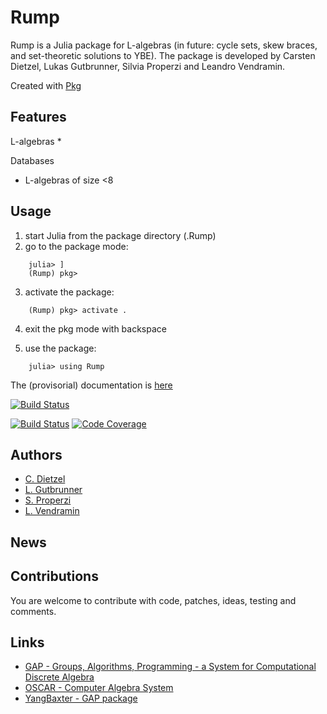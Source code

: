 
# Rump
Rump is a Julia package for L-algebras (in future: cycle sets, skew braces, and set-theoretic solutions to YBE). The package is developed by Carsten Dietzel, Lukas Gutbrunner, Silvia Properzi and Leandro Vendramin.

Created with [Pkg](https://github.com/JuliaLang/julia)

Features
--------
L-algebras
* 

Databases
* L-algebras of size <8

Usage
--------
1. start Julia from the package directory (.Rump)
2. go to the package mode:
```julia-repl
    julia> ]
    (Rump) pkg>
```
3. activate the package:
```julia-repl
    (Rump) pkg> activate .
```
4.  exit the pkg mode with backspace

5. use the package:
```julia-repl
    julia> using Rump
```

The (provisorial) documentation is [here](https://htmlpreview.github.io/?https://github.com/Properzi/Rump.jl/blob/master/docs/build/index.html)


[![Build Status](https://github.com/properzi/Rump.jl/actions/workflows/CI.yml/badge.svg?branch=master)](https://github.com/properzi/Rump.jl/actions/workflows/CI.yml?query=branch%3Amaster)

[![Build Status](https://github.com/gap-packages/rig/workflows/CI/badge.svg?branch=master)](https://github.com/gap-packages/rig/actions?query=workflow%3ACI+branch%3Amaster)
[![Code Coverage](https://codecov.io/github/gap-packages/rig/coverage.svg?branch=master&token=)](https://codecov.io/gh/gap-packages/rig)

Authors
-------
* [C. Dietzel](https://sites.google.com/view/carstendietzel/startseite)
* [L. Gutbrunner](https://www.linkedin.com/in/lukas-gutbrunner-b86aa5320/?originalSubdomain=be)
* [S. Properzi](https://properzi.github.io/)
* [L. Vendramin](https://leandrovendramin.org/)

News
----

<!---
Cite as
-------
If you have used Rump in the preparation of a paper please cite it as:
...
-->

Contributions
-------------
You are welcome to contribute with code, patches, ideas, testing and comments.


Links
-----
* [GAP - Groups, Algorithms, Programming - a System for Computational Discrete Algebra](https://www.gap-system.org/)   
* [OSCAR - Computer Algebra System](https://www.oscar-system.org/)
* [YangBaxter - GAP package](https://gap-packages.github.io/YangBaxter/)
